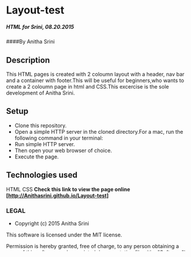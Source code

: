 # Layout-test
##### HTML for Srini, 08.20.2015

####By Anitha Srini

## Description
 
This HTML pages is created with 2 coloumn layout with a header, nav bar and a container with footer.This will be useful for beginners,who wants to create a 2 coloumn page in html and CSS.This excercise is the sole development of Anitha Srini.
 
## Setup
 
 * Clone this repository.
 * Open a simple HTTP server in the cloned directory.For a mac, run the following command in your terminal:
 * Run simple HTTP server.
 * Then open your web browser of choice.
 * Execute the page.
 
## Technologies used
 
HTML
CSS
**Check this link to view the page online [http://Anithasrini.github.io/Layout-test]**
 
### LEGAL

* Copyright (c) 2015 Anitha Srini
 
This software is licensed under the MIT license.

Permission is hereby granted, free of charge, to any person obtaining a copy
of this software and associated documentation files (the "Software"), to deal
in the Software without restriction, including without limitation the rights
to use, copy, modify, merge, publish, distribute, sublicense, and/or sell
copies of the Software, and to permit persons to whom the Software is
furnished to do so, subject to the following conditions:

The above copyright notice and this permission notice shall be included in
all copies or substantial portions of the Software.

THE SOFTWARE IS PROVIDED "AS IS", WITHOUT WARRANTY OF ANY KIND, EXPRESS OR
IMPLIED, INCLUDING BUT NOT LIMITED TO THE WARRANTIES OF MERCHANTABILITY,
FITNESS FOR A PARTICULAR PURPOSE AND NONINFRINGEMENT. IN NO EVENT SHALL THE
AUTHORS OR COPYRIGHT HOLDERS BE LIABLE FOR ANY CLAIM, DAMAGES OR OTHER
LIABILITY, WHETHER IN AN ACTION OF CONTRACT, TORT OR OTHERWISE, ARISING FROM,
OUT OF OR IN CONNECTION WITH THE SOFTWARE OR THE USE OR OTHER DEALINGS IN
THE SOFTWARE.
 
 
 
 
 
